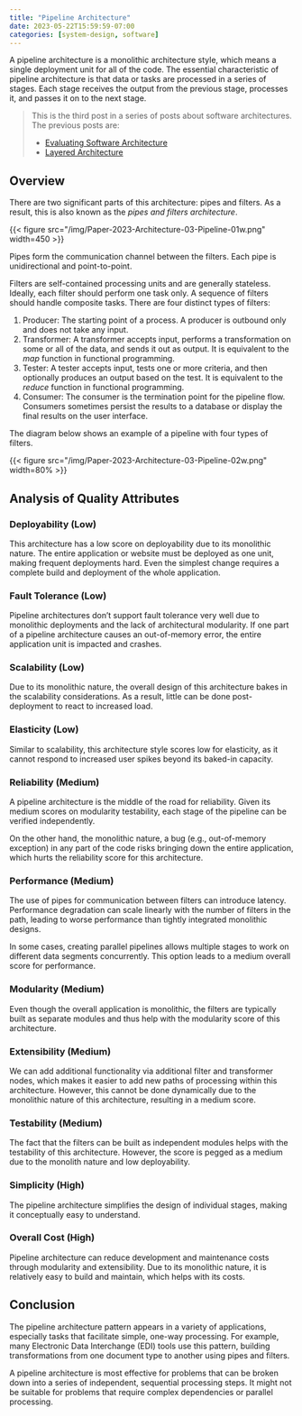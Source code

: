 ```yaml
---
title: "Pipeline Architecture"
date: 2023-05-22T15:59:59-07:00
categories: [system-design, software]
---
```


A pipeline architecture is a monolithic architecture style, which means a single deployment unit for all of the code. The essential characteristic of pipeline architecture is that data or tasks are processed in a series of stages. Each stage receives the output from the previous stage, processes it, and passes it on to the next stage.

<!--more-->

> This is the third post in a series of posts about software architectures. The previous posts are:
>
> - [Evaluating Software Architecture](https://umairsaeed.com/evaluating-software-architecture/)
> - [Layered Architecture](https://umairsaeed.com/layered-architecture/)
>



## Overview
There are two significant parts of this architecture: pipes and filters. As a result, this is also known as the *pipes and filters architecture*.

{{< figure src="/img/Paper-2023-Architecture-03-Pipeline-01w.png" width=450 >}}


Pipes form the communication channel between the filters. Each pipe is unidirectional and point-to-point.

Filters are self-contained processing units and are generally stateless. Ideally, each filter should perform one task only. A sequence of filters should handle composite tasks. There are four distinct types of filters:

1. Producer: The starting point of a process. A producer is outbound only and does not take any input.
2. Transformer: A transformer accepts input, performs a transformation on some or all of the data, and sends it out as output. It is equivalent to the *map* function in functional programming.
3. Tester: A tester accepts input, tests one or more criteria, and then optionally produces an output based on the test. It is equivalent to the *reduce* function in functional programming.
4. Consumer: The consumer is the termination point for the pipeline flow. Consumers sometimes persist the results to a database or display the final results on the user interface.

The diagram below shows an example of a pipeline with four types of filters.

{{< figure src="/img/Paper-2023-Architecture-03-Pipeline-02w.png" width=80% >}}


## Analysis of Quality Attributes


### Deployability (Low)
This architecture has a low score on deployability due to its monolithic nature. The entire application or website must be deployed as one unit, making frequent deployments hard. Even the simplest change requires a complete build and deployment of the whole application.

### Fault Tolerance (Low)
Pipeline architectures don’t support fault tolerance very well due to monolithic deployments and the lack of architectural modularity. If one part of a pipeline architecture causes an out-of-memory error, the entire application unit is impacted and crashes.

### Scalability (Low)
Due to its monolithic nature, the overall design of this architecture bakes in the scalability considerations. As a result, little can be done post-deployment to react to increased load.

### Elasticity (Low)
Similar to scalability, this architecture style scores low for elasticity, as it cannot respond to increased user spikes beyond its baked-in capacity.

### Reliability (Medium)
A pipeline architecture is the middle of the road for reliability. Given its medium scores on modularity testability, each stage of the pipeline can be verified independently.

On the other hand, the monolithic nature, a bug (e.g., out-of-memory exception) in any part of the code risks bringing down the entire application, which hurts the reliability score for this architecture.

### Performance (Medium)
The use of pipes for communication between filters can introduce latency. Performance degradation can scale linearly with the number of filters in the path, leading to worse performance than tightly integrated monolithic designs.

In some cases, creating parallel pipelines allows multiple stages to work on different data segments concurrently. This option leads to a medium overall score for performance.

### Modularity (Medium)
Even though the overall application is monolithic, the filters are typically built as separate modules and thus help with the modularity score of this architecture.

### Extensibility (Medium)
We can add additional functionality via additional filter and transformer nodes, which makes it easier to add new paths of processing within this architecture. However, this cannot be done dynamically due to the monolithic nature of this architecture, resulting in a medium score.

### Testability (Medium)
The fact that the filters can be built as independent modules helps with the testability of this architecture. However, the score is pegged as a medium due to the monolith nature and low deployability.

### Simplicity (High)
The pipeline architecture simplifies the design of individual stages, making it conceptually easy to understand.

### Overall Cost (High)
Pipeline architecture can reduce development and maintenance costs through modularity and extensibility. Due to its monolithic nature, it is relatively easy to build and maintain, which helps with its costs.


## Conclusion
The pipeline architecture pattern appears in a variety of applications, especially tasks that facilitate simple, one-way processing. For example, many Electronic Data Interchange (EDI) tools use this pattern, building transformations from one document type to another using pipes and filters.

A pipeline architecture is most effective for problems that can be broken down into a series of independent, sequential processing steps. It might not be suitable for problems that require complex dependencies or parallel processing.

